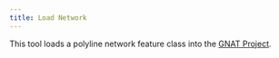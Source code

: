 ```yaml
---
title: Load Network
---
```



This tool loads a polyline network feature class into the [GNAT Project](GNAT_Project).